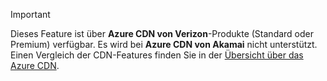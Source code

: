 > [!IMPORTANT]
> Dieses Feature ist über **Azure CDN von Verizon**-Produkte (Standard oder Premium) verfügbar. Es wird bei **Azure CDN von Akamai** nicht unterstützt. Einen Vergleich der CDN-Features finden Sie in der [Übersicht über das Azure CDN](../articles/cdn/cdn-overview.md#azure-cdn-features).
> 
> 

